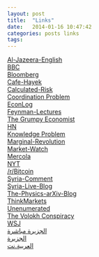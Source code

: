 ```yaml
---
layout: post
title:  "Links"
date:   2014-01-16 10:47:42
categories: posts links
tags:
---
```


<a target="_blank" href="http://www.aljazeera.com/news/middleeast/">Al-Jazeera-English</a><br />
<a target="_blank" href="http://www.bbc.co.uk/news/world/">BBC</a><br />
<a target="_blank" href="http://www.bloomberg.com/">Bloomberg</a><br />
<a target="_blank" href="http://www.cafehayek.com/">Cafe-Hayek</a><br />
<a target="_blank" href="http://www.calculatedriskblog.com/">Calculated-Risk</a><br />
<a target="_blank" href="http://www.coordinationproblem.org/">Coordination Problem</a><br />
<a target="_blank" href="http://econlog.econlib.org/">EconLog</a><br />
<a target="_blank" href="http://www.feynmanlectures.caltech.edu/">Feynman-Lectures</a><br />
<a target="_blank" href="http://johnhcochrane.blogspot.com/">The Grumpy Economist</a><br />
<a target="_blank" href="https://news.ycombinator.com/news">HN</a><br />
<a target="_blank" href="http://knowledgeproblem.com/">Knowledge Problem</a><br />
<a target="_blank" href="http://marginalrevolution.com/">Marginal-Revolution</a><br />
<a target="_blank" href="http://www.marketwatch.com/">Market-Watch</a><br />
<a target="_blank" href="http://www.mercola.com/">Mercola</a><br />
<a target="_blank" href="http://www.nytimes.com/">NYT</a><br />
<a target="_blank" href="http://www.reddit.com/r/bitcoin">/r/Bitcoin</a><br />
<a target="_blank" href="http://www.joshualandis.com/blog/">Syria-Comment</a><br />
<a target="_blank" href="http://live.aljazeera.com/Event/Syria_Live_Blog">Syria-Live-Blog</a><br />
<a target="_blank" href="https://medium.com/the-physics-arxiv-blog">The-Physics-arXiv-Blog</a><br />
<a target="_blank" href="http://thinkmarkets.wordpress.com/">ThinkMarkets</a><br />
<a target="_blank" href="http://unenumerated.blogspot.com/">Unenumerated</a><br />
<a target="_blank" href="http://www.volokh.com/">The Volokh Conspiracy</a><br />
<a target="_blank" href="http://online.wsj.com/home-page">WSJ</a><br />
<a target="_blank" href="http://www.livestation.com/ar/channels/aljazeera-arabic">الجزيرة مباشرة</a><br />
<a target="_blank" href="http://www.aljazeera.net/portal">الجزيرة</a><br />
<a target="_blank" href="http://www.alarabiya.net/default.html">العربية.نت</a>